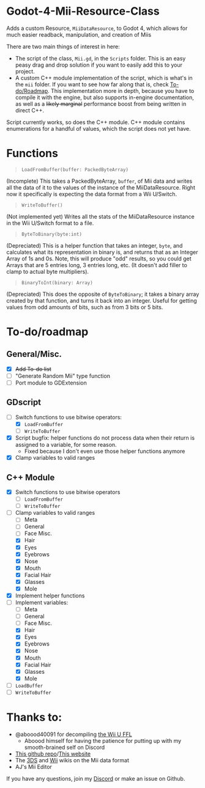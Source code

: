 # Godot-4-Mii-Resource-Class
Adds a custom Resource, `MiiDataResource`, to Godot 4, which allows for much easier readback, manipulation, and creation of Miis

There are two main things of interest in here:
* The script of the class, `Mii.gd`, in the `Scripts` folder. This is an easy peasy drag and drop solution if you want to easily add this to your project.
* A custom C++ module implementation of the script, which is what's in the `mii` folder. If you want to see how far along that is, check [To-do/Roadmap](https://github.com/c08oprkiua/Godot-4-Mii-Resource-Class/edit/main/README.md#to-doroadmap). This implementation more in depth, because you have to compile it with the engine, but also supports in-engine documentation, as well as a ~~likely marginal~~ performance boost from being written in direct C++.

Script currently works, so does the C++ module. C++ module contains enumerations for a handful of values, which the script does not yet have.

# Functions
> `LoadFromBuffer(buffer: PackedByteArray)`

(Incomplete) This takes a PackedByteArray, `buffer`, of Mii data and writes all the data of it to the values of the instance of the MiiDataResource. Right now it specifically is expecting the data format from a Wii U/Switch.
> `WriteToBuffer()`

(Not implemented yet) Writes all the stats of the MiiDataResource instance in the Wii U/Switch format to a file.

> `ByteToBinary(byte:int)`

(Depreciated) This is a helper function that takes an integer, `byte`, and calculates what its representation in binary is, and returns that as an Integer Array of 1s and 0s. Note, this will produce "odd" results, so you could get Arrays that are 5 entries long, 3 entries long, etc. (It doesn't add filler to clamp to actual byte multipliers).

> `BinaryToInt(binary: Array)`

(Depreciated) This does the opposite of `ByteToBinary`; it takes a binary array created by that function, and turns it back into an integer. Useful for getting values from odd amounts of bits, such as from 3 bits or 5 bits. 


# To-do/roadmap
## General/Misc.
- [x] ~~Add To-do list~~
- [ ] "Generate Random Mii" type function
- [ ] Port module to GDExtension

## GDscript
- [ ] Switch functions to use bitwise operators:
  - [x] `LoadFromBuffer`
  - [ ] `WriteToBuffer`
- [x] Script bugfix: helper functions do not process data when their return is assigned to a variable, for some reason.
  * Fixed because I don't even use those helper functions anymore
- [x] Clamp variables to valid ranges

## C++ Module
- [x] Switch functions to use bitwise operators
  - [ ] `LoadFromBuffer`
  - [ ] `WriteToBuffer`
- [ ] Clamp variables to valid ranges
  - [ ] Meta
  - [ ] General
  - [ ] Face Misc.
  - [x] Hair
  - [x] Eyes
  - [x] Eyebrows
  - [x] Nose
  - [x] Mouth
  - [x] Facial Hair
  - [x] Glasses
  - [x] Mole
- [x] Implement helper functions
- [ ] Implement variables:
  - [ ] Meta
  - [ ] General
  - [ ] Face Misc.
  - [x] Hair
  - [x] Eyes
  - [x] Eyebrows
  - [x] Nose
  - [x] Mouth
  - [x] Facial Hair
  - [x] Glasses
  - [x] Mole
- [ ] `LoadBuffer`
- [ ] `WriteToBuffer`

# Thanks to:
* @aboood40091 for decompiling [the Wii U FFL](https://github.com/aboood40091/ffl)
  * Aboood himself for having the patience for putting up with my smooth-brained self on Discord
* [This github repo](https://github.com/HEYimHeroic/MiiDataFiles)/[This website](https://sites.google.com/view/miilibrary/contactfaqother/FAQ)
* The [3DS](https://www.3dbrew.org/wiki/Mii) and [Wii](https://wiibrew.org/wiki/Mii_data) wikis on the Mii data format
* AJ's Mii Editor

If you have any questions, join my [Discord](https://discord.com/invite/Mu6YUEmerN) or make an issue on Github.